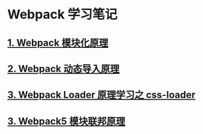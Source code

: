 # Webpack 学习笔记

## [1. Webpack 模块化原理](./docs/Webpack模块化原理.md)

## [2. Webpack 动态导入原理](./docs/Webpack动态导入原理.md)

## [3. Webpack Loader 原理学习之 css-loader](./docs/WebpackLoader原理学习之css-loader.md)

## [3. Webpack5 模块联邦原理](./docs/Webpack模块联邦原理.md)
